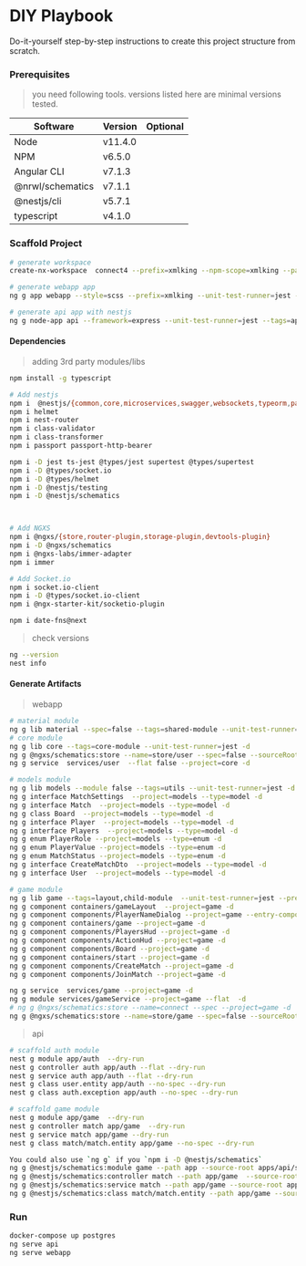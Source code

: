 # DIY Playbook

Do-it-yourself step-by-step instructions to create this project structure from scratch.

### Prerequisites

> you need following tools. versions listed here are minimal versions tested.

| Software             | Version | Optional |
| -------------------- | ------- | -------- |
| Node                 | v11.4.0 |          |
| NPM                  | v6.5.0  |          |
| Angular CLI          | v7.1.3  |          |
| @nrwl/schematics     | v7.1.1  |          |
| @nestjs/cli          | v5.7.1  |          |
| typescript           | v4.1.0  |          |



### Scaffold Project

```bash
# generate workspace
create-nx-workspace  connect4 --prefix=xmlking --npm-scope=xmlking --package-manager=npm

# generate webapp app
ng g app webapp --style=scss --prefix=xmlking --unit-test-runner=jest --e2e-test-runner=cypress --tags=app-module -- --experimental-ivy

# generate api app with nestjs
ng g node-app api --framework=express --unit-test-runner=jest --tags=api-module
```

#### Dependencies

> adding 3rd party modules/libs

```bash
npm install -g typescript

# Add nestjs
npm i  @nestjs/{common,core,microservices,swagger,websockets,typeorm,passport}
npm i helmet
npm i nest-router
npm i class-validator
npm i class-transformer
npm i passport passport-http-bearer

npm i -D jest ts-jest @types/jest supertest @types/supertest
npm i -D @types/socket.io
npm i -D @types/helmet
npm i -D @nestjs/testing
npm i -D @nestjs/schematics



# Add NGXS
npm i @ngxs/{store,router-plugin,storage-plugin,devtools-plugin}
npm i -D @ngxs/schematics
npm i @ngxs-labs/immer-adapter
npm i immer

# Add Socket.io
npm i socket.io-client
npm i -D @types/socket.io-client
npm i @ngx-starter-kit/socketio-plugin

npm i date-fns@next
```

> check versions

```bash
ng --version
nest info
```

#### Generate Artifacts

> webapp
```bash
# material module 
ng g lib material --spec=false --tags=shared-module --unit-test-runner=jest -d
# core module 
ng g lib core --tags=core-module --unit-test-runner=jest -d
ng g @ngxs/schematics:store --name=store/user --spec=false --sourceRoot=libs/core/src/lib -d
ng g service  services/user  --flat false --project=core -d

# models module 
ng g lib models --module false --tags=utils --unit-test-runner=jest -d
ng g interface MatchSettings  --project=models --type=model -d
ng g interface Match  --project=models --type=model -d
ng g class Board  --project=models --type=model -d
ng g interface Player  --project=models --type=model -d
ng g interface Players  --project=models --type=model -d
ng g enum PlayerRole --project=models --type=enum -d
ng g enum PlayerValue --project=models --type=enum -d
ng g enum MatchStatus --project=models --type=enum -d
ng g interface CreateMatchDto  --project=models --type=model -d
ng g interface User  --project=models --type=model -d

# game module 
ng g lib game --tags=layout,child-module  --unit-test-runner=jest --prefix=ngx  -d
ng g component containers/gameLayout  --project=game -d
ng g component components/PlayerNameDialog --project=game --entry-component -d
ng g component containers/game --project=game -d
ng g component components/PlayersHud --project=game -d
ng g component components/ActionHud --project=game -d
ng g component components/Board --project=game -d
ng g component containers/start --project=game -d
ng g component components/CreateMatch --project=game -d
ng g component components/JoinMatch --project=game -d

ng g service  services/game --project=game -d
ng g module services/gameService --project=game --flat  -d
# ng g @ngxs/schematics:store --name=connect --spec --project=game -d
ng g @ngxs/schematics:store --name=store/game --spec=false --sourceRoot=libs/game/src/lib -d
```

> api
```bash
# scaffold auth module
nest g module app/auth  --dry-run
nest g controller auth app/auth --flat --dry-run
nest g service auth app/auth --flat --dry-run
nest g class user.entity app/auth --no-spec --dry-run
nest g class auth.exception app/auth --no-spec --dry-run

# scaffold game module
nest g module app/game  --dry-run
nest g controller match app/game  --dry-run
nest g service match app/game --dry-run
nest g class match/match.entity app/game --no-spec --dry-run

You could also use `ng g` if you `npm i -D @nestjs/schematics`
ng g @nestjs/schematics:module game --path app --source-root apps/api/src -d
ng g @nestjs/schematics:controller match --path app/game  --source-root apps/api/src -d
ng g @nestjs/schematics:service match --path app/game --source-root apps/api/src -d
ng g @nestjs/schematics:class match/match.entity --path app/game --source-root apps/api/src --spec -d
```


### Run
```bash
docker-compose up postgres
ng serve api
ng serve webapp
```
